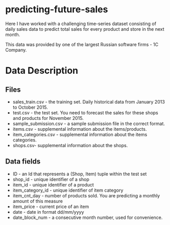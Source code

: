 # predicting-future-sales
Here I have worked with a challenging time-series dataset consisting of daily sales data to predict total sales for every product and store in the next month. 

This data was provided by one of the largest Russian software firms - 1C Company.

# **Data Description**

## **Files**
* sales_train.csv - the training set. Daily historical data from January 2013 to October 2015.
* test.csv - the test set. You need to forecast the sales for these shops and products for November 2015.
* sample_submission.csv - a sample submission file in the correct format.
* items.csv - supplemental information about the items/products.
* item_categories.csv - supplemental information about the items categories.
* shops.csv- supplemental information about the shops.

## **Data fields**
* ID - an Id that represents a (Shop, Item) tuple within the test set
* shop_id - unique identifier of a shop
* item_id - unique identifier of a product
* item_category_id - unique identifier of item category
* item_cnt_day - number of products sold. You are predicting a monthly amount of this measure
* item_price - current price of an item
* date - date in format dd/mm/yyyy
* date_block_num - a consecutive month number, used for convenience. January 2013 is 0, February 2013 is 1,..., October 2015 is 33
* item_name - name of item
* shop_name - name of shop
* item_category_name - name of item category

**Process**
* The libraries used are numpy, pandas and sklearn 
* 


